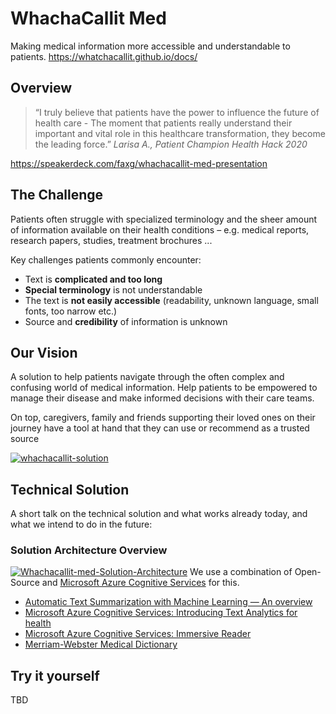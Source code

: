 # WhachaCallit Med
Making medical information more accessible and understandable to patients.
https://whatchacallit.github.io/docs/

## Overview


<blockquote>
“I truly believe that patients have the power to
influence the future of health care -
The moment that patients really understand
their important and vital role in this healthcare
transformation, they become the leading
force.”
<i>Larisa A., Patient Champion Health Hack 2020</i>
</blockquote>

https://speakerdeck.com/faxg/whachacallit-med-presentation




## The Challenge
Patients often struggle with specialized terminology and the sheer
amount of information available on their health conditions – e.g.
medical reports, research papers, studies, treatment brochures ...

Key challenges patients commonly encounter:

* Text is **complicated and too long**
* **Special terminology** is not understandable
* The text is **not easily accessible** (readability, unknown language,
small fonts, too narrow etc.)
* Source and **credibility** of information is unknown


## Our Vision
A solution to help patients navigate through the often complex and confusing world of medical information. Help patients to be empowered to manage their disease and make informed decisions with their care teams.

On top, caregivers, family and friends supporting their loved ones on their journey have a tool at hand that they can use or recommend as a trusted source


<a href="https://ibb.co/4JCLpNH"><img src="https://i.ibb.co/3kVbchn/whachacallit-solution.png" alt="whachacallit-solution" border="0" /></a>



## Technical Solution
A short talk on the technical solution and what works already today, and what we intend to do in the future:

### Solution Architecture Overview
<a href="https://ibb.co/bNLRdPF"><img src="https://i.ibb.co/P14zCNM/Whachacallit-med-Solution-Architecture.png" alt="Whachacallit-med-Solution-Architecture" border="0" /></a>
We use a combination of Open-Source and <a href="https://azure.microsoft.com/en-us/services/cognitive-services/">Microsoft Azure Cognitive Services</a> for this.

<ul>
<li><a href="https://medium.com/luisfredgs/automatic-text-summarization-with-machine-learning-an-overview-68ded5717a25">Automatic Text Summarization with Machine Learning — An overview</a>
<li><a href="https://techcommunity.microsoft.com/t5/azure-ai/introducing-text-analytics-for-health/ba-p/1505152">Microsoft Azure Cognitive Services: Introducing Text Analytics for health</a>
<li><a href="https://azure.microsoft.com/en-us/services/cognitive-services/immersive-reader/">Microsoft Azure Cognitive Services: Immersive Reader</a>

<li><a href="https://www.dictionaryapi.com/products/api-medical-dictionary">Merriam-Webster Medical Dictionary</a>

</ul>


## Try it yourself
TBD
